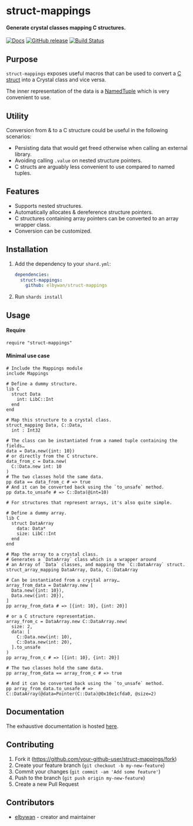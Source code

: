 # struct-mappings

#### Generate crystal classes mapping C structures.

[![Docs](https://img.shields.io/badge/docs-available-brightgreen.svg)](https://elbywan.github.io/struct-mappings/)
[![GitHub release](https://img.shields.io/github/release/elbywan/struct-mappings.svg)](https://github.com/elbywan/struct-mappings/releases)
[![Build Status](https://travis-ci.org/elbywan/struct-mappings.svg?branch=master)](https://travis-ci.org/elbywan/struct-mappings)

## Purpose

`struct-mappings` exposes useful macros that can be used to convert a [C struct](https://crystal-lang.org/reference/syntax_and_semantics/c_bindings/struct.html) into a Crystal class and vice versa.

The inner representation of the data is a [NamedTuple](https://crystal-lang.org/api/latest/NamedTuple.html) which is very convenient to use.

## Utility

Conversion from & to a C structure could be useful in the following scenarios:

- Persisting data that would get freed otherwise when calling an external library.
- Avoiding calling `.value` on nested structure pointers.
- C structs are arguably less convenient to use compared to named tuples.

## Features

- Supports nested structures.
- Automatically allocates & dereference structure pointers.
- C structures containing array pointers can be converted to an array wrapper class.
- Conversion can be customized.

## Installation

1. Add the dependency to your `shard.yml`:

   ```yaml
   dependencies:
     struct-mappings:
       github: elbywan/struct-mappings
   ```

2. Run `shards install`

## Usage

#### Require

```crystal
require "struct-mappings"
```

#### Minimal use case

```crystal
# Include the Mappings module
include Mappings

# Define a dummy structure.
lib C
  struct Data
    int: LibC::Int
  end
end

# Map this structure to a crystal class.
struct_mapping Data, C::Data,
  int : Int32

# The class can be instantiated from a named tuple containing the fields…
data = Data.new({int: 10})
# or directly from the C structure.
data_from_c = Data.new(
  C::Data.new int: 10
)
# The two classes hold the same data.
pp data == data_from_c # => true
# And it can be converted back using the `to_unsafe` method.
pp data.to_unsafe # => C::Data(@int=10)

# For structures that represent arrays, it's also quite simple.

# Define a dummy array.
lib C
  struct DataArray
    data: Data*
    size: LibC::Int
  end
end

# Map the array to a crystal class.
# Generates a `DataArray` class which is a wrapper around
# an Array of `Data` classes, and mapping the `C::DataArray` struct.
struct_array_mapping DataArray, Data, C::DataArray

# Can be instantiated from a crystal array…
array_from_data = DataArray.new [
  Data.new({int: 10}),
  Data.new({int: 20}),
]
pp array_from_data # => [{int: 10}, {int: 20}]

# or a C structure representation.
array_from_c = DataArray.new C::DataArray.new(
  size: 2,
  data: [
    C::Data.new(int: 10),
    C::Data.new(int: 20),
  ].to_unsafe
)
pp array_from_c # => [{int: 10}, {int: 20}]

# The two classes hold the same data.
pp array_from_data == array_from_c # => true

# And it can be converted back using the `to_unsafe` method.
pp array_from_data.to_unsafe # => C::DataArray(@data=Pointer(C::Data)@0x10e1cfda0, @size=2)
```

## Documentation

The exhaustive documentation is hosted [here](https://elbywan.github.io/struct-mappings).

## Contributing

1. Fork it (<https://github.com/your-github-user/struct-mappings/fork>)
2. Create your feature branch (`git checkout -b my-new-feature`)
3. Commit your changes (`git commit -am 'Add some feature'`)
4. Push to the branch (`git push origin my-new-feature`)
5. Create a new Pull Request

## Contributors

- [elbywan](https://github.com/your-github-user) - creator and maintainer
